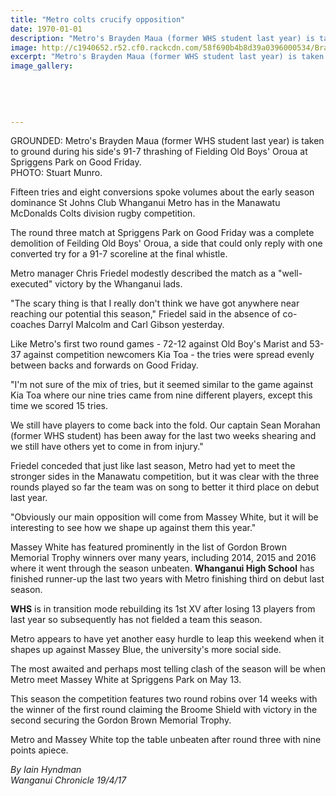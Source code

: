 ```yaml
---
title: "Metro colts crucify opposition"
date: 1970-01-01
description: "Metro's Brayden Maua (former WHS student last year) is taken to ground during his side's 91-7 thrashing of Fielding Old Boys' Oroua at Spriggens Park on Good Friday..."
image: http://c1940652.r52.cf0.rackcdn.com/58f690b4b8d39a0396000534/Brayden-Maua-ex-WHS-14-April-2017.jpg
excerpt: "Metro's Brayden Maua (former WHS student last year) is taken to ground during his side's 91-7 thrashing of Fielding Old Boys' Oroua at Spriggens Park on Good Friday."
image_gallery:
    
    
    
    
    
---
```


<p>GROUNDED: Metro's Brayden Maua (former WHS student last year) is taken to ground during his side's 91-7 thrashing of Fielding Old Boys' Oroua at Spriggens Park on Good Friday.<br />PHOTO: Stuart Munro.&nbsp;</p>
<p>Fifteen tries and eight conversions spoke volumes about the early season dominance St Johns Club Whanganui Metro has in the Manawatu McDonalds Colts division rugby competition.</p>
<p>The round three match at Spriggens Park on Good Friday was a complete demolition of Feilding Old Boys' Oroua, a side that could only reply with one converted try for a 91-7 scoreline at the final whistle.</p>
<p>Metro manager Chris Friedel modestly described the match as a "well-executed" victory by the Whanganui lads.</p>
<p>"The scary thing is that I really don't think we have got anywhere near reaching our potential this season," Friedel said in the absence of co-coaches Darryl Malcolm and Carl Gibson yesterday.</p>
<p>Like Metro's first two round games - 72-12 against Old Boy's Marist and 53-37 against competition newcomers Kia Toa - the tries were spread evenly between backs and forwards on Good Friday.</p>
<p>"I'm not sure of the mix of tries, but it seemed similar to the game against Kia Toa where our nine tries came from nine different players, except this time we scored 15 tries.</p>
<p>We still have players to come back into the fold. Our captain Sean Morahan (former WHS student) has been away for the last two weeks shearing and we still have others yet to come in from injury."</p>
<p>Friedel conceded that just like last season, Metro had yet to meet the stronger sides in the Manawatu competition, but it was clear with the three rounds played so far the team was on song to better it third place on debut last year.</p>
<p>"Obviously our main opposition will come from Massey White, but it will be interesting to see how we shape up against them this year."</p>
<p>Massey White has featured prominently in the list of Gordon Brown Memorial Trophy winners over many years, including 2014, 2015 and 2016 where it went through the season unbeaten. <strong>Whanganui High School</strong> has finished runner-up the last two years with Metro finishing third on debut last season.</p>
<p><strong>WHS</strong> is in transition mode rebuilding its 1st XV after losing 13 players from last year so subsequently has not fielded a team this season.</p>
<p>Metro appears to have yet another easy hurdle to leap this weekend when it shapes up against Massey Blue, the university's more social side.</p>
<p>The most awaited and perhaps most telling clash of the season will be when Metro meet Massey White at Spriggens Park on May 13.</p>
<p>This season the competition features two round robins over 14 weeks with the winner of the first round claiming the Broome Shield with victory in the second securing the Gordon Brown Memorial Trophy.</p>
<p>Metro and Massey White top the table unbeaten after round three with nine points apiece.</p>
<p class="clear syndicator"><em>By Iain Hyndman</em><br /><em>Wanganui Chronicle 19/4/17&nbsp;</em></p>

